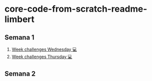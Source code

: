 # core-code-from-scratch-readme-limbert

## Semana 1

1. [Week challenges Wednesday 💻](https://github.com/infolimbert/core-code-from-scratch-readme-limbert/blob/705ae3528c40448532c65603cc725aa248fcde16/Week%20challenges%20(Wednesday)%20%F0%9F%92%BB)
2. [Week challenges Thursday 💻](https://github.com/infolimbert/core-code-from-scratch-readme-limbert/blob/fced6a96068ca5acabb76129c77437500863778b/Week%20challenges%20Thursday)

## Semana 2
